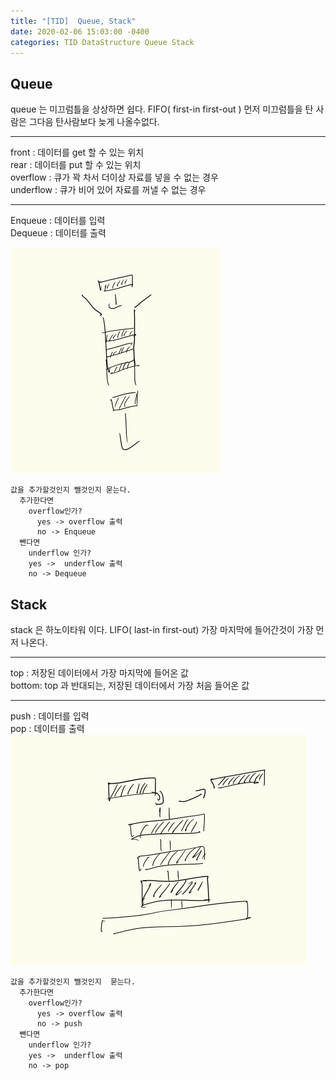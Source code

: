 ```yaml
---
title: "[TID]  Queue, Stack"
date: 2020-02-06 15:03:00 -0400
categories: TID DataStructure Queue Stack
---
```


## Queue

queue 는 미끄럼틀을 상상하면 쉽다. FIFO( first-in first-out ) 먼저 미끄럼틀을 탄 사람은 그다음 탄사람보다 늦게 나올수없다.  

---
front : 데이터를 get 할 수 있는 위치  
rear : 데이터를 put 할 수 있는 위치  
overflow : 큐가 꽉 차서 더이상 자료를 넣을 수 없는 경우  
underflow : 큐가 비어 있어 자료를 꺼낼 수 없는 경우  

---

Enqueue : 데이터를 입력  
Dequeue : 데이터를 출력  

![queue](https://github.com/KJoobin/kjoobin.github.io/blob/master/assets/images/Queue.jpeg?raw=true)

```
값을 추가할것인지 뺄것인지 묻는다.
  추가한다면
    overflow인가?
      yes -> overflow 출력
      no -> Enqueue
  뺀다면
    underflow 인가?
    yes ->  underflow 출력
    no -> Dequeue
```



## Stack

stack 은 하노이타워 이다. LIFO( last-in first-out) 가장 마지막에 들어간것이 가장 먼저 나온다.

---

top : 저장된 데이터에서 가장 마지막에 들어온 값  
bottom: top 과 반대되는, 저장된 데이터에서 가장 처음 들어온 값  

---

push : 데이터를 입력  
pop : 데이터를 출력  
![stack](https://github.com/KJoobin/kjoobin.github.io/blob/master/assets/images/Stack.jpeg?raw=true) 


```
값을 추가할것인지 뺄것인지  묻는다.
  추가한다면
    overflow인가?
      yes -> overflow 출력
      no -> push
  뺀다면
    underflow 인가?
    yes ->  underflow 출력
    no -> pop

```
